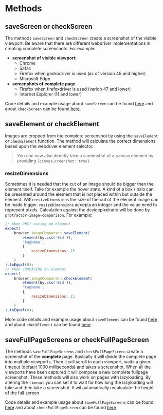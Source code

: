 # Methods

## saveScreen or checkScreen
The methods `saveScreen` and `checkScreen` create a screenshot of the visible viewport. Be aware that there are different webdriver implementations in creating complete screenshots.
For example:

- **screenshot of visible viewport:**
    - Chrome
    - Safari
    - Firefox when geckodriver is used (as of version 48 and higher)
    - Microsoft Edge
- **screenshots of complete page**
    - Firefox when firefoxdriver is used (verion 47 and lower)
    - Internet Explorer (11 and lower)

Code details and example usage about `saveScreen` can be found [here](./index.md#saveScreen) and about `checkScreen` can be found [here](./index.md#checkScreen).

## saveElement or checkElement
Images are cropped from the complete screenshot by using the `saveElement` or `checkElement` function.
The method will calculate the correct dimensions based upon the webdriver element selector.

> You can now also directly take a screenshot of a canvas element by providing `{canvasScreenshot: true}`

### resizeDimensions
Sometimes it is needed that the cut of an image should be bigger then the element itself. Take for example the hover state. A kind of a box / halo can be presented around the element that is not placed within but outside the element. With `resizeDimensions` the size of the cut of the element image can be made bigger.
`resizeDimensions` accepts an integer and the value need to represent pixels. Calculation against the devicepixelratio will be done by `protractor-image-comparison`.
For example:

```js
// When ONLY saving an element
expect(
    browser.imageComparson.saveElement(
        element(by.css('#id')),
        'tagName',
        {
            resizeDimensions: 15
        }
    )
).toEqual(0);
// When COMPARING an element
expect(
    browser.imageComparson.checkElement(
        element(by.css('#id')),
        'tagName',
        {
            resizeDimensions: 15
        }
    )
).toEqual(0);
```

More code details and example usage about `saveElement` can be found [here](./index.md#saveElement) and about `checkElement` can be found [here](./index.md#checkElement).

## saveFullPageScreens or checkFullPageScreen
The methods `saveFullPageScreens` and `checkFullPageScreen` create a screenshot of the **complete** page. Basically it will divide the complete page into multiple viewports.
Then it will scroll to each viewport, waits a given timeout (default 1000 milliseconds) and takes a screenshot. When all the viewports have been captured it will compose a new complete fullpage screenshot.
These methods will also work on pages with lazyloading. By altering the `timeout` you can set it to wait for how long the lazyloading will take and then take a screenshot. It wil automatically recalculate the height of the full screen

Code details and example usage about `saveFullPageScreens` can be found [here](./index.md#saveFullPageScreens) and about `checkFullPageScreen` can be found [here](./index.md#checkFullPageScreen)
